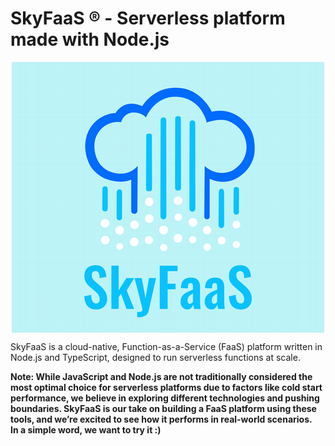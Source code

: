 # SkyFaaS ® - Serverless platform made with Node.js

<p align="center">
    <img src="assets/SkyFaaS-logo.png" alt="SkyFaaS logo" style="display: block; margin: 0 auto" />
</p>

SkyFaaS is a cloud-native, Function-as-a-Service (FaaS) platform written in Node.js and TypeScript, designed to run
serverless functions at scale.

**Note: While JavaScript and Node.js are not traditionally considered the most optimal choice for serverless platforms
due to factors like cold start performance, we believe in exploring different technologies and pushing boundaries.
SkyFaaS is our take on building a FaaS platform using these tools, and we’re excited to see how it performs in
real-world scenarios.    
In a simple word, we want to try it :)**

